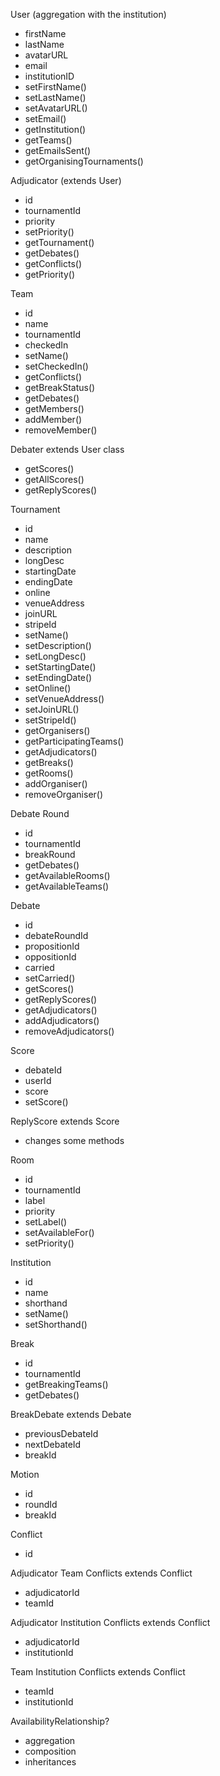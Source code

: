 User (aggregation with the institution)

- firstName
- lastName
- avatarURL
- email
- institutionID
- setFirstName()
- setLastName()
- setAvatarURL()
- setEmail()
- getInstitution()
- getTeams()
- getEmailsSent()
- getOrganisingTournaments()

Adjudicator (extends User)

- id
- tournamentId
- priority
- setPriority()
- getTournament()
- getDebates()
- getConflicts()
- getPriority()

Team 

- id
- name
- tournamentId
- checkedIn
- setName()
- setCheckedIn()
- getConflicts()
- getBreakStatus()
- getDebates()
- getMembers()
- addMember()
- removeMember()

Debater extends User class

- getScores()
- getAllScores()
- getReplyScores()

Tournament

- id
- name
- description
- longDesc
- startingDate
- endingDate
- online
- venueAddress
- joinURL
- stripeId
- setName()
- setDescription()
- setLongDesc()
- setStartingDate()
- setEndingDate()
- setOnline()
- setVenueAddress()
- setJoinURL()
- setStripeId()
- getOrganisers()
- getParticipatingTeams()
- getAdjudicators()
- getBreaks()
- getRooms()
- addOrganiser()
- removeOrganiser()

Debate Round

- id
- tournamentId
- breakRound
- getDebates()
- getAvailableRooms()
- getAvailableTeams()

Debate

- id
- debateRoundId
- propositionId
- oppositionId
- carried
- setCarried()
- getScores()
- getReplyScores()
- getAdjudicators()
- addAdjudicators()
- removeAdjudicators()

Score

- debateId
- userId
- score
- setScore()

ReplyScore extends Score

- changes some methods

Room

- id 
- tournamentId
- label
- priority
- setLabel()
- setAvailableFor() 
- setPriority()

Institution

- id
- name
- shorthand
- setName()
- setShorthand()

Break

- id
- tournamentId
- getBreakingTeams()
- getDebates()

BreakDebate extends Debate

- previousDebateId
- nextDebateId
- breakId

Motion 

- id
- roundId
- breakId

Conflict

- id

Adjudicator Team Conflicts extends Conflict

- adjudicatorId
- teamId

Adjudicator Institution Conflicts extends Conflict

- adjudicatorId
- institutionId

Team Institution Conflicts extends Conflict

- teamId
- institutionId

AvailabilityRelationship? 

- aggregation
- composition 
- inheritances
